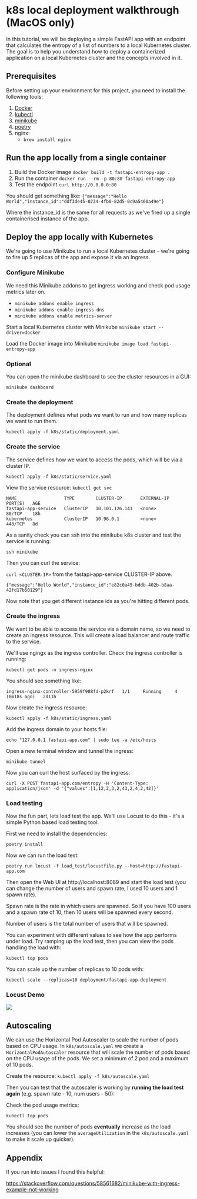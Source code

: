 # k8s local deployment walkthrough (MacOS only)

In this tutorial, we will be deploying a simple FastAPI app with an endpoint that calculates the entropy of a list of numbers to a local Kubernetes cluster. The goal is to help you understand how to deploy a containerized application on a local Kubernetes cluster and the concepts involved in it.

## Prerequisites

Before setting up your environment for this project, you need to install the following tools:

1. [Docker](https://www.docker.com/products/docker-desktop)
2. [kubectl](https://kubernetes.io/docs/tasks/tools/install-kubectl/)
3. [minikube](https://kubernetes.io/docs/tasks/tools/install-minikube/)
4. [poetry](https://python-poetry.org/docs/#installation)
5. nginx:
   - `brew install nginx`


## Run the app locally from a single container

1. Build the Docker image `docker build -t fastapi-entropy-app .`
2. Run the container `docker run --rm -p 80:80 fastapi-entropy-app`
3. Test the endpoint `curl http://0.0.0.0:80` 

You should get something like: `{"message":"Hello World","instance_id":"ddf3de45-0234-4fb0-82d5-0c9a5460a49e"}`

Where the instance_id is the same for all requests as we've fired up a single containerised instance of the app.

## Deploy the app locally with Kubernetes

We're going to use Minikube to run a local Kubernetes cluster - we're going to fire up 5 replicas of the app and expose it via an Ingress.

### Configure Minikube

We need this Minikube addons to get ingress working and check pod usage metrics later on.

- `minikube addons enable ingress`
- `minikube addons enable ingress-dns`
- `minikube addons enable metrics-server`

Start a local Kubernetes cluster with Minikube
`minikube start --driver=docker`

Load the Docker image into Minikube
`minikube image load fastapi-entropy-app`

### Optional
You can open the minikube dashboard to see the cluster resources in a GUI:

`minikube dashboard`

### Create the deployment

The deployment defines what pods we want to run and how many replicas we want to run them.

`kubectl apply -f k8s/static/deployment.yaml`

### Create the service

The service defines how we want to access the pods, which will be via a cluster IP.

`kubectl apply -f k8s/static/service.yaml`

View the service resource: `kubectl get svc`

```
NAME                  TYPE        CLUSTER-IP       EXTERNAL-IP   PORT(S)   AGE
fastapi-app-service   ClusterIP   10.101.126.141   <none>        80/TCP    18h
kubernetes            ClusterIP   10.96.0.1        <none>        443/TCP   8d
```

As a sanity check you can ssh into the minikube k8s cluster and test the service is running:

`ssh minikube`

Then you can curl the service:

`curl <CLUSTER-IP>` from the fastapi-app-service CLUSTER-IP above.

```
{"message":"Hello World","instance_id":"e82c0a45-bddb-402b-b8aa-42fd17b50129"}
```

Now note that you get different instance ids as you're hitting different pods.

### Create the ingress

We want to be able to access the service via a domain name, so we need to create an ingress resource. This will create a load balancer and route traffic to the service.

We'll use ngingx as the ingress controller. Check the ingress controller is running:

`kubectl get pods -n ingress-nginx`

You should see something like:

```
ingress-nginx-controller-5959f988fd-p2krf   1/1     Running     4 (8m18s ago)   2d11h
```

Now create the ingress resource:

`kubectl apply -f k8s/static/ingress.yaml`

Add the ingress domain to your hosts file:

`echo "127.0.0.1 fastapi-app.com" | sudo tee -a /etc/hosts`

Open a new terminal window and tunnel the ingress:

`minikube tunnel`

Now you can curl the host surfaced by the ingress:

`curl -X POST fastapi-app.com/entropy -H 'Content-Type: application/json' -d '{"values":[1,12,2,3,2,43,2,4,2,42]}'`

### Load testing

Now the fun part, lets load test the app. We'll use Locust to do this - it's a simple Python based load testing tool.

First we need to install the dependencies:

`poetry install`

Now we can run the load test:

`poetry run locust -f load_test/locustfile.py --host=http://fastapi-app.com`

Then open the Web UI at http://localhost:8089 and start the load test (you can change the number of users and spawn rate, 
I used 10 users and 1 spawn rate).

Spawn rate is the rate in which users are spawned. So if you have 100 users and a spawn rate of 10, then 10 users will be spawned every second.

Number of users is the total number of users that will be spawned.

You can experiment with different values to see how the app performs under load. Try ramping up the load test, then you can
view the pods handling the load with:

`kubectl top pods`

You can scale up the number of replicas to 10 pods with:

`kubectl scale --replicas=10 deployment/fastapi-app-deployment`

### Locust Demo

![](https://github.com/tomukmatthews/k8s-deployment-example/blob/main/gifs/locust_demo.gif)

## Autoscaling

We can use the Horizontal Pod Autoscaler to scale the number of pods based on CPU usage. In `k8s/autoscale.yaml` we create
a `HorizontalPodAutoscaler` resource that will scale the number of pods based on the CPU usage of the pods. We set a minimum of 2 pod and a maximum of 10 pods.

Create the resource:  `kubectl apply -f k8s/autoscale.yaml`

Then you can test that the autoscaler is working by **running the load test again** (e.g. spawn rate - 10, num users - 50):

Check the pod usage metrics:

`kubectl top pods`

You should see the number of pods **eventually** increase as the load increases (you can lower the `averageUtilization` in the `k8s/autoscale.yaml` to make it scale up quicker).

## Appendix

If you run into issues I found this helpful:

https://stackoverflow.com/questions/58561682/minikube-with-ingress-example-not-working
